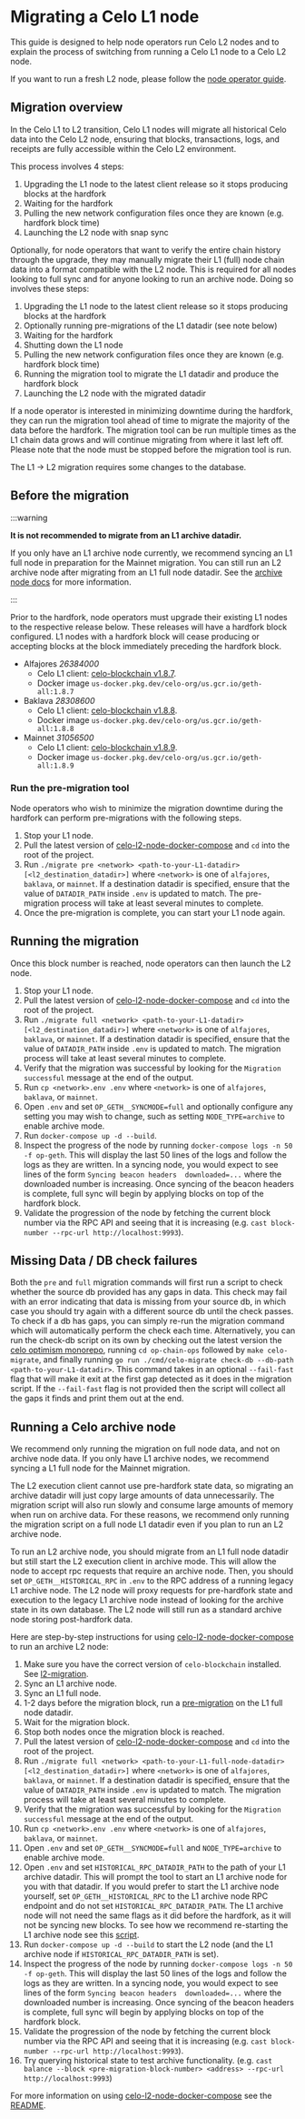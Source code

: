 # Migrating a Celo L1 node

This guide is designed to help node operators run Celo L2 nodes and to explain
the process of switching from running a Celo L1 node to a Celo L2 node.

If you want to run a fresh L2 node, please follow the [node operator guide](run-node.md).

## Migration overview

In the Celo L1 to L2 transition, Celo L1 nodes will migrate all historical Celo
data into the Celo L2 node, ensuring that blocks, transactions, logs, and
receipts are fully accessible within the Celo L2 environment.

This process involves 4 steps:

1. Upgrading the L1 node to the latest client release so it stops producing blocks
   at the hardfork
2. Waiting for the hardfork
3. Pulling the new network configuration files once they are known (e.g. hardfork block time)
4. Launching the L2 node with snap sync

Optionally, for node operators that want to verify the entire chain history
through the upgrade, they may manually migrate their L1 (full) node chain data into a
format compatible with the L2 node. This is required for all nodes looking to full
sync and for anyone looking to run an archive node. Doing
so involves these steps:

1. Upgrading the L1 node to the latest client release so it stops producing blocks
   at the hardfork
2. Optionally running pre-migrations of the L1 datadir (see note below)
3. Waiting for the hardfork
4. Shutting down the L1 node
5. Pulling the new network configuration files once they are known (e.g. hardfork block time)
6. Running the migration tool to migrate the L1 datadir and produce the hardfork block
7. Launching the L2 node with the migrated datadir

If a node operator is interested in minimizing downtime during the hardfork,
they can run the migration tool ahead of time to migrate the majority of the
data before the hardfork. The migration tool can be run multiple times as the L1
chain data grows and will continue migrating from where it last left off.
Please note that the node must be stopped before the migration tool is run.

The L1 -> L2 migration requires some changes to the database.

## Before the migration

:::warning

__It is not recommended to migrate from an L1 archive datadir.__

If you only have an L1 archive node currently, we recommend syncing an L1 full node in preparation for the Mainnet migration. You can still run an L2 archive node after migrating from an L1 full node datadir. See the [archive node docs](#running-a-celo-archive-node) for more information.

:::

Prior to the hardfork, node operators must upgrade their existing L1 nodes to
the respective release below. These releases will have a hardfork block
configured. L1 nodes with a hardfork block will cease producing or accepting
blocks at the block immediately preceding the hardfork block.

* Alfajores *26384000*
  * Celo L1 client: [celo-blockchain v1.8.7](https://github.com/celo-org/celo-blockchain/releases/tag/v1.8.7).
  * Docker image `us-docker.pkg.dev/celo-org/us.gcr.io/geth-all:1.8.7`
* Baklava *28308600*
  * Celo L1 client: [celo-blockchain v1.8.8](https://github.com/celo-org/celo-blockchain/releases/tag/v1.8.8).
  * Docker image `us-docker.pkg.dev/celo-org/us.gcr.io/geth-all:1.8.8`
* Mainnet *31056500*
  * Celo L1 client: [celo-blockchain v1.8.9](https://github.com/celo-org/celo-blockchain/releases/tag/v1.8.9).
  * Docker image `us-docker.pkg.dev/celo-org/us.gcr.io/geth-all:1.8.9`

### Run the pre-migration tool

Node operators who wish to minimize the migration downtime during the hardfork can perform pre-migrations with the following steps.

1. Stop your L1 node.
2. Pull the latest version of
   [celo-l2-node-docker-compose](https://github.com/celo-org/celo-l2-node-docker-compose) and `cd`
   into the root of the project.
3. Run `./migrate pre <network> <path-to-your-L1-datadir> [<l2_destination_datadir>]` where `<network>` is one of `alfajores`, `baklava`, or `mainnet`. If a destination datadir is specified, ensure that the value of `DATADIR_PATH` inside `.env` is updated to match. The pre-migration process will take at least several minutes to complete.
4. Once the pre-migration is complete, you can start your L1 node again.

## Running the migration

Once this block number is reached, node operators can then launch the L2 node.

1. Stop your L1 node.
2. Pull the latest version of
   [celo-l2-node-docker-compose](https://github.com/celo-org/celo-l2-node-docker-compose) and `cd`
   into the root of the project.
3. Run `./migrate full <network> <path-to-your-L1-datadir> [<l2_destination_datadir>]` where
   `<network>` is one of `alfajores`, `baklava`, or `mainnet`. If a destination datadir is specified,
   ensure that the value of `DATADIR_PATH` inside `.env` is updated to match. The migration process
   will take at least several minutes to complete.
4. Verify that the migration was successful by looking for the `Migration successful` message at the
   end of the output.
5. Run `cp <network>.env .env` where `<network>` is one of `alfajores`, `baklava`, or `mainnet`.
6. Open `.env` and set `OP_GETH__SYNCMODE=full` and optionally configure any setting you may wish to
   change, such as setting `NODE_TYPE=archive` to enable archive mode.
7. Run `docker-compose up -d --build`.
8. Inspect the progress of the node by running `docker-compose logs -n 50 -f op-geth`. This will
   display the last 50 lines of the logs and follow the logs as they are written. In a syncing node,
   you would expect to see lines of the form `Syncing beacon headers  downloaded=...` where the
   downloaded number is increasing. Once syncing of the beacon headers is complete, full sync will
   begin by applying blocks on top of the hardfork block.
9. Validate the progression of the node by fetching the current block number via the RPC API and seeing that it is increasing (e.g. `cast block-number --rpc-url http://localhost:9993`).

## Missing Data / DB check failures

Both the `pre` and `full` migration commands will first run a script to check whether the source db provided has any gaps in data. This check may fail with an error indicating that data is missing from your source db, in which case you should try again with a different source db until the check passes.
To check if a db has gaps, you can simply re-run the migration command which will automatically perform the check each time.
Alternatively, you can run the check-db script on its own by checking out the latest version the [celo optimism monorepo](https://github.com/celo-org/optimism), running `cd op-chain-ops` followed by `make celo-migrate`, and finally running `go run ./cmd/celo-migrate check-db --db-path <path-to-your-L1-datadir>`. This command takes in an optional `--fail-fast` flag that will make it exit at the first gap detected as it does in the migration script. If the `--fail-fast` flag is not provided then the script will collect all the gaps it finds and print them out at the end.

## Running a Celo archive node

We recommend only running the migration on full node data, and not on archive node data. If you only have L1 archive nodes, we recommend syncing a L1 full node for the Mainnet migration.

The L2 execution client cannot use pre-hardfork state data, so migrating an archive datadir will just copy large amounts of data unnecessarily. The migration script will also run slowly and consume large amounts of memory when run on archive data. For these reasons, we recommend only running the migration script on a full node L1 datadir even if you plan to run an L2 archive node.

To run an L2 archive node, you should migrate from an L1 full node datadir but still start the L2 execution client in archive mode. This will allow the node to accept rpc requests that require an archive node. Then, you should set `OP_GETH__HISTORICAL_RPC` in `.env` to the RPC address of a running legacy L1 archive node. The L2 node will proxy requests for pre-hardfork state and execution to the legacy L1 archive node instead of looking for the archive state in its own database. The L2 node will still run as a standard archive node storing post-hardfork data.

Here are step-by-step instructions for using [celo-l2-node-docker-compose](https://github.com/celo-org/celo-l2-node-docker-compose) to run an archive L2 node:

1. Make sure you have the correct version of `celo-blockchain` installed. See [l2-migration](../notices/l2-migration.md).
2. Sync an L1 archive node.
3. Sync an L1 full node.
4. 1-2 days before the migration block, run a [pre-migration](#run-the-pre-migration-tool) on the L1 full node datadir.
5. Wait for the migration block.
6. Stop both nodes once the migration block is reached.
7. Pull the latest version of
   [celo-l2-node-docker-compose](https://github.com/celo-org/celo-l2-node-docker-compose) and `cd`
   into the root of the project.
8. Run `./migrate full <network> <path-to-your-L1-full-node-datadir> [<l2_destination_datadir>]` where
   `<network>` is one of `alfajores`, `baklava`, or `mainnet`. If a destination datadir is specified,
   ensure that the value of `DATADIR_PATH` inside `.env` is updated to match. The migration process
   will take at least several minutes to complete.
9. Verify that the migration was successful by looking for the `Migration successful` message at the
   end of the output.
10. Run `cp <network>.env .env` where `<network>` is one of `alfajores`, `baklava`, or `mainnet`.
11. Open `.env` and set `OP_GETH__SYNCMODE=full` and `NODE_TYPE=archive` to enable archive mode.
12. Open `.env` and set `HISTORICAL_RPC_DATADIR_PATH` to the path of your L1 archive datadir. This will prompt the tool to start an L1 archive node for you with that datadir. If you would prefer to start the L1 archive node yourself, set `OP_GETH__HISTORICAL_RPC` to the L1 archive node RPC endpoint and do not set `HISTORICAL_RPC_DATADIR_PATH`. The L1 archive node will not need the same flags as it did before the hardfork, as it will not be syncing new blocks. To see how we recommend re-starting the L1 archive node see this [script](https://github.com/celo-org/celo-l2-node-docker-compose/blob/30ee2c4ec2dacaff10aaba52e59969053c652f05/scripts/start-historical-rpc-node.sh#L19).
13. Run `docker-compose up -d --build` to start the L2 node (and the L1 archive node if `HISTORICAL_RPC_DATADIR_PATH` is set).
14. Inspect the progress of the node by running `docker-compose logs -n 50 -f op-geth`. This will
   display the last 50 lines of the logs and follow the logs as they are written. In a syncing node,
   you would expect to see lines of the form `Syncing beacon headers  downloaded=...` where the
   downloaded number is increasing. Once syncing of the beacon headers is complete, full sync will
   begin by applying blocks on top of the hardfork block.
15. Validate the progression of the node by fetching the current block number via the RPC API and seeing that it is increasing (e.g. `cast block-number --rpc-url http://localhost:9993`).
16. Try querying historical state to test archive functionality. (e.g. `cast balance --block <pre-migration-block-number> <address> --rpc-url http://localhost:9993`)

For more information on using [celo-l2-node-docker-compose](https://github.com/celo-org/celo-l2-node-docker-compose) see the [README](https://github.com/celo-org/celo-l2-node-docker-compose/blob/30ee2c4ec2dacaff10aaba52e59969053c652f05/README.md#L1).
